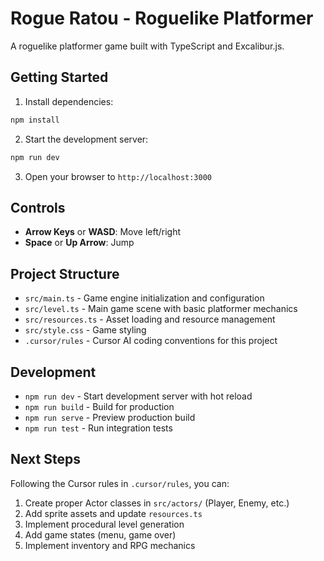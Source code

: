 # Rogue Ratou - Roguelike Platformer

A roguelike platformer game built with TypeScript and Excalibur.js.

## Getting Started

1. Install dependencies:

```bash
npm install
```

2. Start the development server:

```bash
npm run dev
```

3. Open your browser to `http://localhost:3000`

## Controls

- **Arrow Keys** or **WASD**: Move left/right
- **Space** or **Up Arrow**: Jump

## Project Structure

- `src/main.ts` - Game engine initialization and configuration
- `src/level.ts` - Main game scene with basic platformer mechanics
- `src/resources.ts` - Asset loading and resource management
- `src/style.css` - Game styling
- `.cursor/rules` - Cursor AI coding conventions for this project

## Development

- `npm run dev` - Start development server with hot reload
- `npm run build` - Build for production
- `npm run serve` - Preview production build
- `npm run test` - Run integration tests

## Next Steps

Following the Cursor rules in `.cursor/rules`, you can:

1. Create proper Actor classes in `src/actors/` (Player, Enemy, etc.)
2. Add sprite assets and update `resources.ts`
3. Implement procedural level generation
4. Add game states (menu, game over)
5. Implement inventory and RPG mechanics
